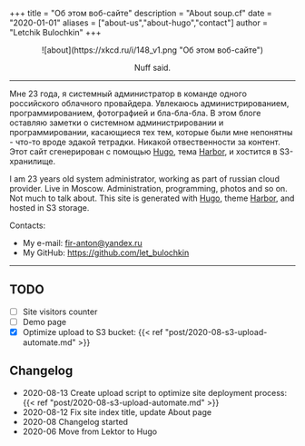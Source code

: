 +++
title = "Об этом воб-сайте"
description = "About soup.cf"
date = "2020-01-01"
aliases = ["about-us","about-hugo","contact"]
author = "Letchik Bulochkin"
+++
<center>
![about](https://xkcd.ru/i/148_v1.png "Об этом воб-сайте")

Nuff said.
</center>


<hr>

Мне 23 года, я системный администратор в команде одного российского облачного провайдера. Увлекаюсь администрированием, программированием, фотографией и бла-бла-бла. В этом блоге оставляю заметки о системном администрировании и программировании, касающиеся тех тем, которые были мне непонятны - что-то вроде эдакой тетрадки. Никакой отвественности за контент. Этот сайт сгенерирован с помощью [Hugo](https://gohugo.io/), тема [Harbor](https://themes.gohugo.io/harbor/), и хостится в S3-хранилище.

I am 23 years old system administrator, working as part of russian cloud provider. Live in Moscow. Administration, programming, photos and so on. Not much to talk about. This site is generated with [Hugo](https://gohugo.io/), theme [Harbor](https://themes.gohugo.io/harbor/), and hosted in S3 storage.

Contacts:

* My e-mail: fir-anton@yandex.ru
* My GitHub: https://github.com/let_bulochkin


<hr>

## TODO

* [ ] Site visitors counter
* [ ] Demo page
* [x] Optimize upload to S3 bucket: {{< ref "post/2020-08-s3-upload-automate.md" >}}

## Changelog

* 2020-08-13 Create upload script to optimize site deployment process: {{< ref "post/2020-08-s3-upload-automate.md" >}}
* 2020-08-12 Fix site index title, update About page
* 2020-08 Changelog started
* 2020-06 Move from Lektor to Hugo




